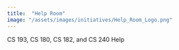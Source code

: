 ```yaml
---
title:  "Help Room"
image: "/assets/images/initiatives/Help_Room_Logo.png"
---
```

CS 193, CS 180, CS 182, and CS 240 Help